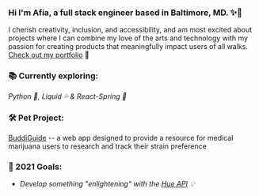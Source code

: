 ### Hi I'm Afia, a full stack engineer based in Baltimore, MD. ✨👋

I cherish creativity, inclusion, and accessibility, and am most excited about projects where I can combine my love of the arts and technology with my passion for creating products that meaningfully impact users of all walks.  [Check out my portfolio](https://afiacaruso.com) 🥰

### 📚 Currently exploring: 
*Python 🐍, Liquid 💦 & React-Spring 🔩*

### 🛠️ Pet Project:
[BuddiGuide](https://github.com/afialydia/BuddiGuide) -- a web app designed to provide a resource for medical marijuana users to research and track their strain preference

### 🤞 2021 Goals: 
* *Develop something "enlightening" with the [Hue API](https://developers.meethue.com/) 💡* 





<!--
**afialydia/afialydia** is a ✨ _special_ ✨ repository because its `README.md` (this file) appears on your GitHub profile.

Here are some ideas to get you started:

- 🔭 I’m currently working on ...
- 🌱 I’m currently learning ...
- 👯 I’m looking to collaborate on ...
- 🤔 I’m looking for help with ...
- 💬 Ask me about ...
- 📫 How to reach me: ...
- 😄 Pronouns: ...
- ⚡ Fun fact: ...
-->
